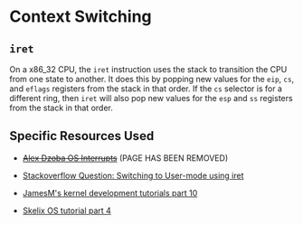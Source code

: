 # Context Switching

## `iret`

On a x86\_32 CPU, the `iret` instruction uses the stack to transition the CPU
from one state to another. It does this by popping new values for the `eip`,
`cs`, and `eflags` registers from the stack in that order. If the `cs` selector
is for a different ring, then `iret` will also pop new values for the `esp` and
`ss` registers from the stack in that order.

## Specific Resources Used

- [~~Alex Dzoba OS Interrupts~~](https://alex.dzyoba.com/lib/os-interrupts/) (PAGE HAS BEEN REMOVED)

- [Stackoverflow Question: Switching to User-mode using iret](https://stackoverflow.com/questions/6892421/switching-to-user-mode-using-iret)

- [JamesM's kernel development tutorials part 10](https://web.archive.org/web/20160326062442/http://jamesmolloy.co.uk/tutorial\_html/10.-User%20Mode.html)

- [Skelix OS tutorial part 4](http://skelix.net/skelixos/tutorial04\_en.html)
 
